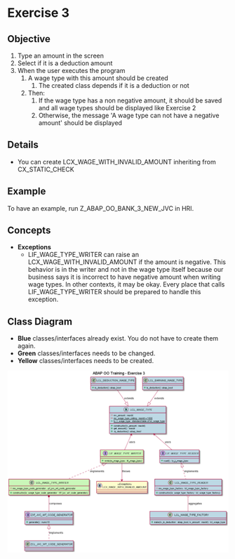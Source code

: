# Exercise 3

## Objective

1. Type an amount in the screen
2. Select if it is a deduction amount
3. When the user executes the program
   1. A wage type with this amount should be created
      1. The created class depends if it is a deduction or not
   2. Then:
      1. If the wage type has a non negative amount, it should be saved and all wage types should be displayed like Exercise 2
      2. Otherwise, the message 'A wage type can not have a negative amount' should be displayed
   

## Details
   - You can create LCX_WAGE_WITH_INVALID_AMOUNT inheriting from CX_STATIC_CHECK
## Example

To have an example, run Z_ABAP_OO_BANK_3_NEW_JVC in HRI.

## Concepts

- **Exceptions**
  - LIF_WAGE_TYPE_WRITER can raise an LCX_WAGE_WITH_INVALID_AMOUNT if the amount is negative. This behavior is in the writer and not in the wage type itself because our business says it is incorrect to have negative amount when writing wage types. In other contexts, it may be okay. Every place that calls LIF_WAGE_TYPE_WRITER should be prepared to handle this exception.

## Class Diagram
- **Blue** classes/interfaces already exist. You do not have to create them again.
- **Green** classes/interfaces needs to be changed.
- **Yellow** classes/interfaces needs to be created.

![Highlight](diagram.png)



